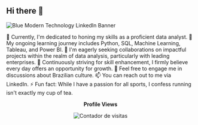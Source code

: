## Hi there 👋

![Blue Modern Technology LinkedIn Banner](https://github.com/vannesegurablas/vannesegurablas/assets/162353780/7d1da31b-e536-43e7-ae5f-50f341a3c645)





🔭 Currently, I'm dedicated to honing my skills as a proficient data analyst. 🌱 My ongoing learning journey includes Python, SQL, Machine Learning, Tableau, and Power BI. 👯 I'm eagerly seeking collaborations on impactful projects within the realm of data analysis, particularly with leading enterprises. 🤔 Continuously striving for skill enhancement, I firmly believe every day offers an opportunity for growth. 💬 Feel free to engage me in discussions about Brazilian culture. 📫 You can reach out to me via LinkedIn. ⚡ Fun fact: While I have a passion for all sports, I confess running isn't exactly my cup of tea.
 </br> 


<p align="center"><strong>Profile Views</strong></p>
<p align="center">
  <img src="https://profile-counter.glitch.me/vannesegurablas/count.svg" alt="Contador de visitas" />
</p>



